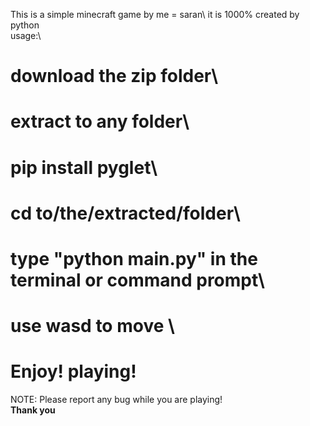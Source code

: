 This is a simple minecraft game by me = saran\ 
it is 1000% created by python\
usage:\
# download the zip folder\
# extract to any folder\
# pip install pyglet\
# cd  to/the/extracted/folder\
# type "python main.py" in the terminal or command prompt\
# use wasd to move \
# Enjoy! playing!

NOTE: Please report any bug while you are playing!\
**Thank you**
